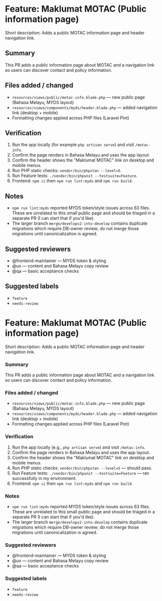 # Feature: Maklumat MOTAC (Public information page)

Short description: Adds a public MOTAC information page and header navigation link.

## Summary

This PR adds a public information page about MOTAC and a navigation link so users can discover contact and policy information.

## Files added / changed

- `resources/views/public/motac-info.blade.php` — new public page (Bahasa Melayu, MYDS layout)
- `resources/views/components/myds/header.blade.php` — added navigation link (desktop + mobile)
- Formatting changes applied across PHP files (Laravel Pint)

## Verification

1. Run the app locally (for example `php artisan serve`) and visit `/motac-info`.
2. Confirm the page renders in Bahasa Melayu and uses the app layout.
3. Confirm the header shows the "Maklumat MOTAC" link on desktop and mobile menus.
4. Run PHP static checks: `vendor/bin/phpstan --level=5`.
5. Run Feature tests: `./vendor/bin/phpunit --testsuite=Feature`.
6. Frontend: `npm ci` then `npm run lint:myds` and `npm run build`.

## Notes

- `npm run lint:myds` reported MYDS token/style issues across 63 files. These are unrelated to this small public page and should be triaged in a separate PR (I can start that if you'd like).
- The larger branch `merge/developv2-into-develop` contains duplicate migrations which require DB-owner review; do not merge those migrations until canonicalization is agreed.

## Suggested reviewers

- @frontend-maintainer — MYDS token & styling
- @ux — content and Bahasa Melayu copy review
- @qa — basic acceptance checks

## Suggested labels

- `feature`
- `needs-review`

# Feature: Maklumat MOTAC (Public information page)

Short description: Adds a public MOTAC information page and header navigation link.

### Summary

This PR adds a public information page about MOTAC and a navigation link so users can discover contact and policy information.

### Files added / changed

- `resources/views/public/motac-info.blade.php` — new public page (Bahasa Melayu, MYDS layout)
- `resources/views/components/myds/header.blade.php` — added navigation link (desktop + mobile)
- Formatting changes applied across PHP files (Laravel Pint)

### Verification

1. Run the app locally (e.g., `php artisan serve`) and visit `/motac-info`.
2. Confirm the page renders in Bahasa Melayu and uses the app layout.
3. Confirm the header shows the "Maklumat MOTAC" link on desktop and mobile menus.
4. Run PHP static checks: `vendor/bin/phpstan --level=5` — should pass.
5. Run Feature tests: `./vendor/bin/phpunit --testsuite=Feature` — ran successfully in my environment.
6. Frontend: `npm ci` then `npm run lint:myds` and `npm run build`.

### Notes

- `npm run lint:myds` reported MYDS token/style issues across 63 files. These are unrelated to this small public page and should be triaged in a separate PR (I can start that if you'd like).
- The larger branch `merge/developv2-into-develop` contains duplicate migrations which require DB-owner review; do not merge those migrations until canonicalization is agreed.

### Suggested reviewers

- @frontend-maintainer — MYDS token & styling
- @ux — content and Bahasa Melayu copy review
- @qa — basic acceptance checks

### Suggested labels

- `feature`
- `needs-review`
